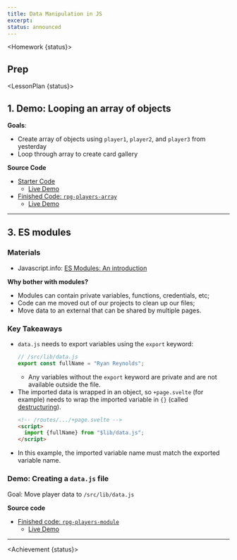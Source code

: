 ```yaml
---
title: Data Manipulation in JS
excerpt:
status: announced
---
```


<script>
	import Homework from "$lib/components/Homework.svelte";
	import LessonPlan from "$lib/components/LessonPlan.svelte";
	import Achievement from "$lib/components/Achievement.svelte";
</script>

<Homework {status}>

## Prep

</Homework>

<LessonPlan {status}>

<h2 id="loop-objects"> 1. Demo: Looping an array of objects</h2>

**Goals**:

- Create array of objects using `player1`, `player2`, and `player3` from yesterday
- Loop through array to create card gallery

**Source Code**

- [Starter Code](https://github.com/sait-wbdv/w23-refactor-example/blob/main/src/routes/dailies/2023-03-21-galleries/rpg-players-starter/%2Bpage.svelte)
  - [Live Demo](https://w23-sveltekit-examples.vercel.app/dailies/2023-03-21-galleries/rpg-players-starter)
- [Finished Code: `rpg-players-array`](https://github.com/sait-wbdv/w23-refactor-example/blob/main/src/routes/dailies/2023-03-21-galleries/rpg-players-array/%2Bpage.svelte)
  - [Live Demo](https://w23-sveltekit-examples.vercel.app/dailies/2023-03-21-galleries/rpg-players-array)

---

## 3. ES modules

### Materials

- Javascript.info: [ES Modules: An introduction](https://javascript.info/modules-intro)

**Why bother with modules?**

- Modules can contain private variables, functions, credentials, etc;
- Code can me moved out of our projects to clean up our files;
- Move data to an external that can be shared by multiple pages.

### Key Takeaways

- `data.js` needs to export variables using the `export` keyword:
  ```js
  // /src/lib/data.js
  export const fullName = "Ryan Reynolds";
  ```
  - Any variables without the `export` keyword are private and are not available outside the file.
- The imported data is wrapped in an object, so `+page.svelte` (for example) needs to wrap the imported variable in `{}` (called [destructuring](https://developer.mozilla.org/en-US/docs/Web/JavaScript/Reference/Operators/Destructuring_assignment)).
  ```html
  <!-- /routes/.../+page.svelte -->
  <script>
    import {fullName} from "$lib/data.js";
  </script>
  ```
- In this example, the imported variable name must match the exported variable name.

### Demo: Creating a `data.js` file

Goal: Move player data to `/src/lib/data.js`

**Source code**

- [Finished code: `rpg-players-module`](https://github.com/sait-wbdv/w23-refactor-example/tree/main/src/routes/dailies/2023-03-21-galleries/rpg-players-module)
  - [Live Demo](https://w23-sveltekit-examples.vercel.app/dailies/2023-03-21-galleries/rpg-players-module)

---

</LessonPlan>

<Achievement {status}>

</Achievement>
